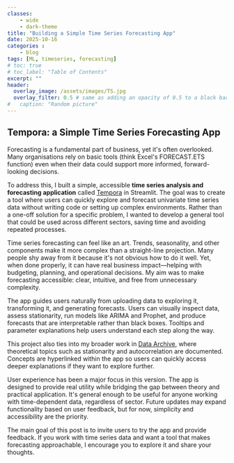 ```yaml
---
classes: 
    - wide
    - dark-theme
title: "Building a Simple Time Series Forecasting App"
date: 2025-10-16
categories :
    - blog
tags: [ML, timeseries, forecasting]
# toc: true
# toc_label: "Table of Contents"
excerpt: ""
header:
  overlay_image: /assets/images/TS.jpg
  overlay_filter: 0.5 # same as adding an opacity of 0.5 to a black background
#   caption: "Random picture"
---
```



## Tempora: a Simple Time Series Forecasting App

Forecasting is a fundamental part of business, yet it's often overlooked. Many organisations rely on basic tools (think Excel's FORECAST.ETS function) even when their data could support more informed, forward-looking decisions.

To address this, I built a simple, accessible **time series analysis and forecasting application** called [Tempora](https://tempora-time-series-app.streamlit.app/) in Streamlit. The goal was to create a tool where users can quickly explore and forecast univariate time series data without writing code or setting up complex environments. Rather than a one-off solution for a specific problem, I wanted to develop a general tool that could be used across different sectors, saving time and avoiding repeated processes.

Time series forecasting can feel like an art. Trends, seasonality, and other components make it more complex than a straight-line projection. Many people shy away from it because it's not obvious how to do it well. Yet, when done properly, it can have real business impact—helping with budgeting, planning, and operational decisions. My aim was to make forecasting accessible: clear, intuitive, and free from unnecessary complexity.

The app guides users naturally from uploading data to exploring it, transforming it, and generating forecasts. Users can visually inspect data, assess stationarity, run models like ARIMA and Prophet, and produce forecasts that are interpretable rather than black boxes. Tooltips and parameter explanations help users understand each step along the way.

This project also ties into my broader work in [Data Archive](https://rhyslwells.github.io/Data-Archive/), where theoretical topics such as stationarity and autocorrelation are documented. Concepts are hyperlinked within the app so users can quickly access deeper explanations if they want to explore further.

User experience has been a major focus in this version. The app is designed to provide real utility while bridging the gap between theory and practical application. It's general enough to be useful for anyone working with time-dependent data, regardless of sector. Future updates may expand functionality based on user feedback, but for now, simplicity and accessibility are the priority.

The main goal of this post is to invite users to try the app and provide feedback. If you work with time series data and want a tool that makes forecasting approachable, I encourage you to explore it and share your thoughts.


